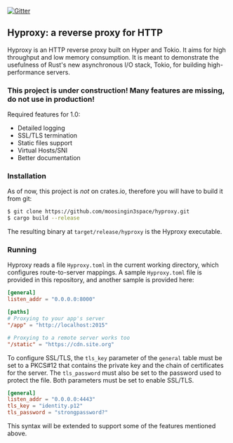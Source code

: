 [![Gitter](https://img.shields.io/gitter/room/hyproxy/hyproxy.svg)](https://gitter.im/hyproxy/hyproxy)

## Hyproxy: a reverse proxy for HTTP

Hyproxy is an HTTP reverse proxy built on Hyper and Tokio. It aims for high
throughput and low memory consumption. It is meant to demonstrate the usefulness
of Rust's new asynchronous I/O stack, Tokio, for building high-performance
servers.

### This project is under construction! Many features are missing, do not use in production!

Required features for 1.0:

- Detailed logging
- SSL/TLS termination
- Static files support
- Virtual Hosts/SNI
- Better documentation

### Installation

As of now, this project is *not* on crates.io, therefore you will have to build 
it from git:

```sh
$ git clone https://github.com/moosingin3space/hyproxy.git
$ cargo build --release
```

The resulting binary at `target/release/hyproxy` is the Hyproxy executable.

### Running

Hyproxy reads a file `Hyproxy.toml` in the current working directory, which
configures route-to-server mappings. A sample `Hyproxy.toml` file is provided
in this repository, and another sample is provided here:

```toml
[general]
listen_addr = "0.0.0.0:8000"

[paths]
# Proxying to your app's server
"/app" = "http://localhost:2015"

# Proxying to a remote server works too
"/static" = "https://cdn.site.org"
```

To configure SSL/TLS, the `tls_key` parameter of the `general` table must be set
to a PKCS#12 that contains the private key and the chain of certificates for the
server. The `tls_password` must also be set to the password used to protect the file.
Both parameters must be set to enable SSL/TLS.

```toml
[general]
listen_addr = "0.0.0.0:4443"
tls_key = "identity.p12"
tls_password = "strongpassword?"
```

This syntax will be extended to support some of the features mentioned above.

